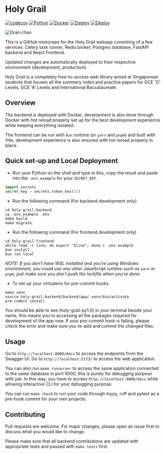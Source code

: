 # Holy Grail

[![codecov](https://codecov.io/gh/vichannnnn/holy-grail/branch/dev/graph/badge.svg)](https://codecov.io/gh/vichannnnn/holy-grail/tree/dev)
[![Python](https://img.shields.io/badge/python-3.11-blue.svg)](https://www.python.org/)
[![Docker](https://img.shields.io/badge/built%20with-Docker-blue)](https://www.docker.com/)
[![Deploy](https://github.com/vichannnnn/holy-grail/actions/workflows/deploy-dev.yml/badge.svg)](https://github.com/vichannnnn/holy-grail/actions)
[![Deploy](https://github.com/vichannnnn/holy-grail/actions/workflows/deploy-prod.yml/badge.svg)](https://github.com/vichannnnn/holy-grail/actions)

![Grail-chan](https://image.himaa.me/grail-chan-sparkling-640x480.png)

This is a GitHub monorepo for the Holy Grail webapp consisting of a few services: Celery task runner, Redis broker,
Postgres database, FastAPI backend and React Frontend.

Updated changes are automatically deployed to their respective environment (development, production).

Holy Grail is a completely free-to-access web library aimed at Singaporean students that houses all the summary
notes and practice papers for GCE 'O' Levels, GCE 'A' Levels and
International Baccalaureate.

## Overview

The backend is deployed with Docker, development is also done through Docker with hot reload properly set up for
the best development experience while keeping everything isolated.

The frontend can be run with `bun` runtime (or `yarn` and `pnpm`) and built with Vite, development experience is
also ensured with hot reload properly in place.

## Quick set-up and Local Deployment

- Run your Python on the shell and type in this, copy the result and paste into the `.env_example` for your `SECRET_KEY`
  .

```python
import secrets
secret_key = secrets.token_hex(32)
```

- Run the following command (For backend development only)

```
cd holy-grail-backend
cp .env.example .env
make build
make migrate
```

- Run the following command (For frontend development only)

```
cd holy-grail-frontend
while read -r line; do export "$line"; done < .env.example
bun install
bun run local
```

_NOTE: If you don't have WSL installed and you're using Windows environment, you could use any other JavaScript
runtime such as `yarn` or `pnpm`, just make sure you don't push the lockfile when you're done._

- To set up your virtualenv for pre-commit hooks

```
make venv
source holy-grail-backend/backend/app/.venv/bin/activate
pre-commit install
```

You should be able to see (holy-grail-py1.0) in your terminal beside your name, this means you're accessing all the
packages required for development of the app now. If your pre-commit hook is failing, please check the error and
make sure you re-add and commit the changed files.

## Usage

Go to `http://localhost:8000/docs` to access the endpoints from the Swagger UI.
Go to `http://localhost:5173/` to access
the web application.

You can also run `make runserver` to access the same application connected to the same database in port 9000, this is
purely for debugging purpose with `pdb`. In this way, you have to access `http://localhost:9000/docs` while allowing
interactive CLI for your debugging purpose.

You can run `make check` to run your code through mypy, ruff and pytest as a pre-hook commit for your own projects.

## Contributing

Pull requests are welcome. For major changes, please open an issue first to discuss what you would like to change.

Please make sure that all backend contributions are updated with appropriate tests and passed with `make tests` first.
